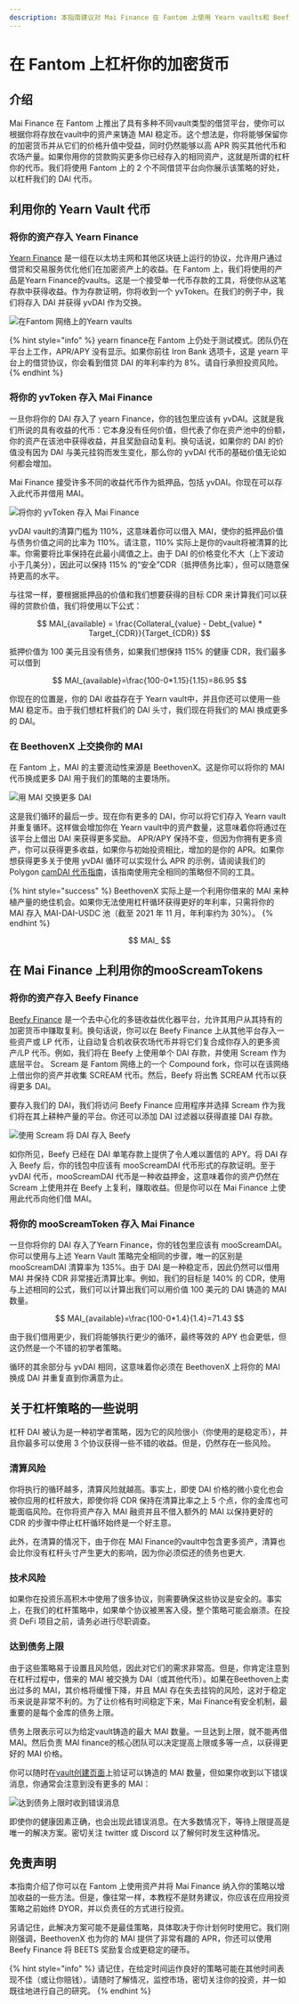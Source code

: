 ```yaml
---
description: 本指南建议对 Mai Finance 在 Fantom 上使用 Yearn vaults和 Beefy vaults提出的不同杠杆选项进行完整分析。
---
```


# 在 Fantom 上杠杆你的加密货币

## 介绍

Mai Finance 在 Fantom 上推出了具有多种不同vault类型的借贷平台，使你可以根据你将存放在vault中的资产来铸造 MAI 稳定币。这个想法是，你将能够保留你的加密货币并从它们的价格升值中受益，同时仍然能够以高 APR 购买其他代币和农场产量。如果你用你的贷款购买更多你已经存入的相同资产，这就是所谓的杠杆你的代币。我们将使用 Fantom 上的 2 个不同借贷平台向你展示该策略的好处，以杠杆我们的 DAI 代币。

## 利用你的 Yearn Vault 代币

### 将你的资产存入 Yearn Finance

[Yearn Finance](https://beta.yearn.finance/#/home) 是一组在以太坊主网和其他区块链上运行的协议，允许用户通过借贷和交易服务优化他们在加密资产上的收益。在 Fantom 上，我们将使用的产品是Yearn Finance的vaults。这是一个接受单一代币存款的工具，将使你从这笔存款中获得收益。作为存款证明，你将收到一个 yvToken。在我们的例子中，我们将存入 DAI 并获得 yvDAI 作为交换。

![在Fantom 网络上的Yearn vaults](../../.gitbook/assets/ftm-leverage-yv1.png)

{% hint style="info" %}
yearn finance在 Fantom 上仍处于测试模式。团队仍在平台上工作，APR/APY 没有显示。如果你前往 Iron Bank 选项卡，这是 yearn 平台上的借贷协议，你会看到借贷 DAI 的年利率约为 8%。请自行承担投资风险。
{% endhint %}

### 将你的 yvToken 存入 Mai Finance

一旦你将你的 DAI 存入了 yearn Finance，你的钱包里应该有 yvDAI。这就是我们所说的具有收益的代币：它本身没有任何价值，但代表了你在资产池中的份额，你的资产在该池中获得收益，并且奖励自动复利。换句话说，如果你的 DAI 的价值没有因为 DAI 与美元挂钩而发生变化，那么你的 yvDAI 代币的基础价值无论如何都会增加。

Mai Finance 接受许多不同的收益代币作为抵押品，包括 yvDAI。你现在可以存入此代币并借用 MAI。

![将你的 yvToken 存入 Mai Finance](<../../.gitbook/assets/ftm-leverage-yv2 (1).png>)

yvDAI vault的清算门槛为 110%，这意味着你可以借入 MAI，使你的抵押品价值与债务价值之间的比率为 110%。请注意，110% 实际上是你的vault将被清算的比率。你需要将比率保持在此最小阈值之上。由于 DAI 的价格变化不大（上下波动小于几美分），因此可以保持 115% 的“安全”CDR（抵押债务比率），但可以随意保持更高的水平。

与往常一样，要根据抵押品的价值和我们想要获得的目标 CDR 来计算我们可以获得的贷款价值，我们将使用以下公式：

$$
MAI_{available} = \frac{Collateral_{value} - Debt_{value} * Target_{CDR}}{Target_{CDR}}
$$

​抵押价值为 100 美元且没有债务，如果我们想保持 115% 的健康 CDR，我们最多可以借到

$$
MAI_{available}=\frac{100-0*1.15}{1.15}=86.95
$$

​​你现在的位置是，你的 DAI 收益存在于 Yearn vault中，并且你还可以使用一些 MAI 稳定币。由于我们想杠杆我们的 DAI 头寸，我们现在将我们的 MAI 换成更多的 DAI。

### 在 BeethovenX 上交换你的 MAI

在 Fantom 上，MAI 的主要流动性来源是 BeethovenX。这是你可以将你的 MAI 代币换成更多 DAI 用于我们的策略的主要场所。

![用 MAI 交换更多 DAI](../../.gitbook/assets/ftm-leverage-yv3.png)

这是我们循环的最后一步。现在你有更多的 DAI，你可以将它们存入 Yearn vault并重复循环。这样做会增加你在 Yearn vault中的资产数量，这意味着你将通过在该平台上借出 DAI 来获得更多奖励。 APR/APY 保持不变，但因为你拥有更多资产，你可以获得更多收益，如果你与初始投资相比，增加的是你的 APR。如果你想获得更多关于使用 yvDAI 循环可以实现什么 APR 的示例，请阅读我们的 Polygon [camDAI 代币指南](../polygon/camdai-beginner-strategy.md#main-strategy)，该指南使用完全相同的策略但不同的工具。

{% hint style="success" %}
BeethovenX 实际上是一个利用你借来的 MAI 来种植产量的绝佳机会。如果你无法使用杠杆循环获得更好的年利率，只需将你的 MAI 存入 MAI-DAI-USDC 池（截至 2021 年 11 月，年利率约为 30%）。
{% endhint %}

$$
MAI_
$$

## 在 Mai Finance 上利用你的mooScreamTokens

### 将你的资产存入 Beefy Finance

[Beefy Finance](https://app.beefy.finance/#/fantom) 是一个去中心化的多链收益优化器平台，允许其用户从其持有的加密货币中赚取复利。换句话说，你可以在 Beefy Finance 上从其他平台存入一些资产或 LP 代币，让自动复合机收获农场代币并将它们复合成你存入的更多资产/LP 代币。例如，我们将在 Beefy 上使用单个 DAI 存款，并使用 Scream 作为底层平台。 Scream 是 Fantom 网络上的一个 Compound fork，你可以在该网络上借出你的资产并收集 SCREAM 代币。然后，Beefy 将出售 SCREAM 代币以获得更多 DAI。

要存入我们的 DAI，我们将访问 Beefy Finance 应用程序并选择 Scream 作为我们将在其上耕种产量的平台。你还可以添加 DAI 过滤器以获得直接 DAI 存款。

![使用 Scream 将 DAI 存入 Beefy](../../.gitbook/assets/ftm-leverage-beefy1.png)

如你所见，Beefy 已经在 DAI 单笔存款上提供了令人难以置信的 APY。将 DAI 存入 Beefy 后，你的钱包中应该有 mooScreamDAI 代币形式的存款证明。至于 yvDAI 代币，mooScreamDAI 代币是一种收益押金，这意味着你的资产仍然在 Scream 上使用并在 Beefy 上复利，赚取收益。但是你可以在 Mai Finance 上使用此代币向他们借 MAI。

### 将你的 mooScreamToken 存入 Mai Finance

一旦你将你的 DAI 存入了Yearn Finance，你的钱包里应该有 mooScreamDAI。你可以使用与上述 Yearn Vault 策略完全相同的步骤，唯一的区别是 mooScreamDAI 清算率为 135%。由于 DAI 是一种稳定币，因此仍然可以借用 MAI 并保持 CDR 非常接近清算比率。例如，我们的目标是 140% 的 CDR，使用与上述相同的公式，我们可以计算出我们可以用价值 100 美元的 DAI 铸造的 MAI 数量。

$$
MAI_{available}=\frac{100-0*1.4}{1.4}=71.43
$$

​由于我们借用更少，我们将能够执行更少的循环，最终等效的 APY 也会更低，但这仍然是一个不错的初学者策略。&#x20;

循环的其余部分与 yvDAI 相同，这意味着你必须在 BeethovenX 上将你的 MAI 换成 DAI 并重复直到你满意为止。

## 关于杠杆策略的一些说明

杠杆 DAI 被认为是一种初学者策略，因为它的风险很小（你使用的是稳定币），并且你最多可以使用 3 个协议获得一些不错的收益。但是，仍然存在一些风险。

### 清算风险

你将执行的循环越多，清算风险就越高。事实上，即使 DAI 价格的微小变化也会被你应用的杠杆放大，即使你将 CDR 保持在清算比率之上 5 个点，你的金库也可能面临风险。在你将资产存入 MAI 融资并且不借入额外的 MAI 以保持更好的 CDR 的步骤中停止杠杆循环始终是一个好主意。

此外，在清算的情况下，由于你在 MAI Finance的vault中包含更多资产，清算也会比你没有杠杆头寸产生更大的影响，因为你必须偿还的债务也更大.

### 技术风险

如果你在投资乐高积木中使用了很多协议，则需要确保这些协议是安全的。事实上，在我们的杠杆策略中，如果单个协议被黑客入侵，整个策略可能会崩溃。在投资 DeFi 项目之前，请务必进行尽职调查。

### 达到债务上限

由于这些策略易于设置且风险低，因此对它们的需求非常高。但是，你肯定注意到在杠杆过程中，借来的 MAI 被交换为 DAI（或其他代币）。如果在Beethoven上卖出过多的 MAI，其价格将缓慢下降，并且 MAI 存在失去挂钩的风险，这对于稳定币来说是非常不利的。为了让价格有时间稳定下来，Mai Finance有安全机制，最重要的是每个金库的债务上限。

债务上限表示可以为给定vault铸造的最大 MAI 数量。一旦达到上限，就不能再借 MAI。然后负责 MAI finance的核心团队可以决定提高上限或多等一点，以获得更好的 MAI 价格。

你可以随时在[vault创建页面](https://app.mai.finance/vaults/create)上验证可以铸造的 MAI 数量，但如果你收到以下错误消息，你通常会注意到没有更多的 MAI：

![达到债务上限时收到错误消息](../../.gitbook/assets/ftm-leverage-error.png)

即使你的健康因素正确，也会出现此错误消息。在大多数情况下，等待上限提高是唯一的解决方案。密切关注 twitter 或 Discord 以了解何时发生这种情况。

## 免责声明

本指南介绍了你可以在 Fantom 上使用资产并将 Mai Finance 纳入你的策略以增加收益的一些方法。但是，像往常一样，本教程不是财务建议，你应该在应用投资策略之前始终 DYOR，并以负责任的方式进行投资。

另请记住，此解决方案可能不是最佳策略，具体取决于你计划何时使用它。我们刚刚强调，BeethovenX 也为你的 MAI 提供了非常有趣的 APR，你还可以使用 Beefy Finance 将 BEETS 奖励复合成更稳定的硬币。

{% hint style="info" %}
请记住，在给定时间运作良好的策略可能在其他时间表现不佳（或让你赔钱）。请随时了解情况，监控市场，密切关注你的投资，并一如既往地进行自己的研究。
{% endhint %}
